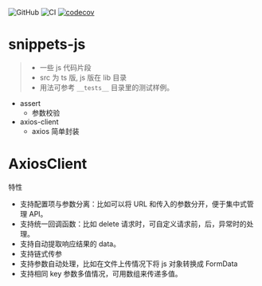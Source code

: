 ![GitHub](https://img.shields.io/github/license/cn-src/snippets-js)
![CI](https://github.com/cn-src/snippets-js/workflows/CI/badge.svg)
[![codecov](https://codecov.io/gh/cn-src/snippets-js/branch/master/graph/badge.svg)](https://codecov.io/gh/cn-src/snippets-js)

# snippets-js

> - 一些 js 代码片段
> - src 为 ts 版, js 版在 lib 目录
> - 用法可参考 `__tests__` 目录里的测试样例。

- assert
  - 参数校验
- axios-client
  - axios 简单封装

# AxiosClient
特性
* 支持配置项与参数分离：比如可以将 URL 和传入的参数分开，便于集中式管理 API。
* 支持统一回调函数：比如 delete 请求时，可自定义请求前，后，异常时的处理。
* 支持自动提取响应结果的 data。
* 支持链式传参
* 支持参数自动处理，比如在文件上传情况下将 js 对象转换成 FormData
* 支持相同 key 参数多值情况，可用数组来传递多值。